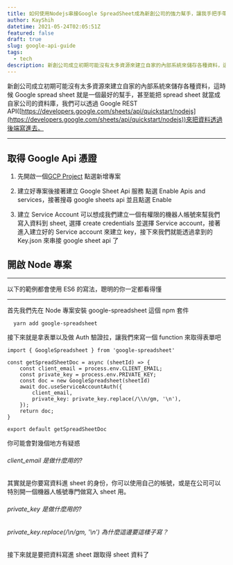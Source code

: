 ```yaml
---
title: 如何使用Nodejs串接Google SpreadSheet成為新創公司的強力幫手，讓我手把手帶你實作
author: KayShih
datetime: 2021-05-24T02:05:51Z
featured: false
draft: true
slug: google-api-guide
tags:
  - tech 
description: 新創公司成立初期可能沒有太多資源來建立自家的內部系統來儲存各種資料，這時候 Google spread sheet 就是一個最好的幫手
---
```


新創公司成立初期可能沒有太多資源來建立自家的內部系統來儲存各種資料，這時候 Google spread sheet 就是一個最好的幫手，甚至能把 spread sheet 就當成自家公司的資料庫，我們可以透過 Google REST API([https://developers.google.com/sheets/api/quickstart/nodejs](https://developers.google.com/sheets/api/quickstart/nodejs))來把資料透過後端寫進去。

---

## 取得 Google Api 憑證

1. 先開啟一個[GCP Project](https://console.cloud.google.com/)
   點選新增專案

2. 建立好專案後接著建立 Google Sheet Api 服務
   點選 Enable Apis and services，接著搜尋 google sheets api 並且點選 Enable

3. 建立 Service Account
   可以想成我們建立一個有權限的機器人帳號來幫我們寫入資料到 sheet, 選擇 create credentials 並選擇 Service account，接著進入建立好的 Service account 來建立 key，接下來我們就能透過拿到的 Key.json 來串接 google sheet api 了

## 開啟 Node 專案

---

以下的範例都會使用 ES6 的寫法，聰明的你一定都看得懂

---

首先我們先在 Node 專案安裝 google-spreadsheet 這個 npm 套件

```
  yarn add google-spreadsheet
```

接下來就是拿表單以及做 Auth 驗證拉，讓我們來寫一個 function 來取得表單吧

```
import { GoogleSpreadsheet } from 'google-spreadsheet'

const getSpreadSheetDoc = async (sheetId) => {
    const client_email = process.env.CLIENT_EMAIL;
    const private_key = process.env.PRIVATE_KEY;
    const doc = new GoogleSpreadsheet(sheetId)
    await doc.useServiceAccountAuth({
        client_email,
        private_key: private_key.replace(/\\n/gm, '\n'),
    });
    return doc;
}

export default getSpreadSheetDoc

```

你可能會對幾個地方有疑惑

###### client_email 是做什麼用的?

其實就是你要寫資料進 sheet 的身份，你可以使用自己的帳號，或是在公司可以特別開一個機器人帳號專門做寫入 sheet 用。

###### private_key 是做什麼用的?

###### private_key.replace(/\\n/gm, '\n') 為什麼這邊要這樣子寫？

接下來就是要把資料寫進 sheet 跟取得 sheet 資料了
